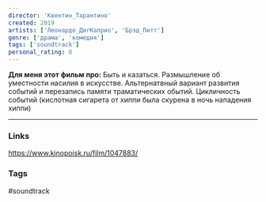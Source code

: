 ```yaml
---
director: 'Квентин_Тарантино'
created: 2019
artists: ['Леонардо_ДиrКаприо', 'Брэд_Питт'] 
genre: ['драма', 'комедия']
tags: ['soundtrack'] 
personal_rating: 8
---
```


**Для меня этот фильм про:**
Быть и казаться. Размышление об уместности насилия в искусстве. Альтернатвный вариант развития событий и перезапись памяти траматических обытий.  Цикличность событий (кислотная сигарета от хиппи была скурена в ночь нападения хиппи) 

___
### Links
https://www.kinopoisk.ru/film/1047883/

### Tags

#soundtrack 
